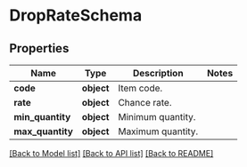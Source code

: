 # DropRateSchema

## Properties
Name | Type | Description | Notes
------------ | ------------- | ------------- | -------------
**code** | **object** | Item code. | 
**rate** | **object** | Chance rate. | 
**min_quantity** | **object** | Minimum quantity. | 
**max_quantity** | **object** | Maximum quantity. | 

[[Back to Model list]](../README.md#documentation-for-models) [[Back to API list]](../README.md#documentation-for-api-endpoints) [[Back to README]](../README.md)

